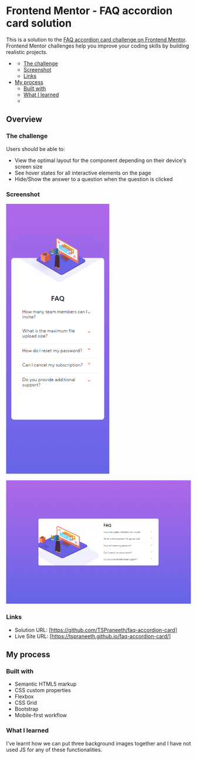 # Frontend Mentor - FAQ accordion card solution

This is a solution to the [FAQ accordion card challenge on Frontend Mentor](https://www.frontendmentor.io/challenges/faq-accordion-card-XlyjD0Oam). Frontend Mentor challenges help you improve your coding skills by building realistic projects. 

- 
  - [The challenge](#the-challenge)
  - [Screenshot](#screenshot)
  - [Links](#links)
- [My process](#my-process)
  - [Built with](#built-with)
  - [What I learned](#what-i-learned)
  - 

## Overview

### The challenge

Users should be able to:

- View the optimal layout for the component depending on their device's screen size
- See hover states for all interactive elements on the page
- Hide/Show the answer to a question when the question is clicked

### Screenshot

![](./mobile.png)

![](./desktop.png)



### Links

- Solution URL: [https://github.com/TSPraneeth/faq-accordion-card]
- Live Site URL: [https://tspraneeth.github.io/faq-accordion-card/]

## My process

### Built with

- Semantic HTML5 markup
- CSS custom properties
- Flexbox
- CSS Grid
- Bootstrap
- Mobile-first workflow


### What I learned

I've learnt how we can put three background images together and I have not used JS for any of these functionalities.